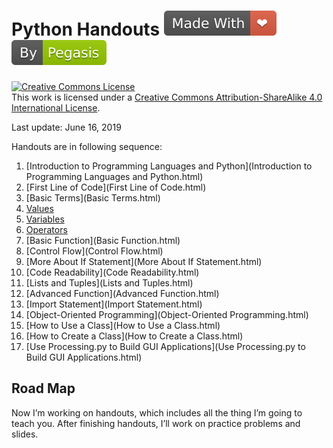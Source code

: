 # Python Handouts ![made_with_love](index.assets/made_with_love.svg) ![by_pegasis](index.assets/by_pegasis.svg)

<a rel="license" href="http://creativecommons.org/licenses/by-sa/4.0/"><img alt="Creative Commons License" style="border-width:0" src="https://i.creativecommons.org/l/by-sa/4.0/88x31.png" /></a><br />This work is licensed under a <a rel="license" href="http://creativecommons.org/licenses/by-sa/4.0/">Creative Commons Attribution-ShareAlike 4.0 International License</a>.

Last update: June 16, 2019

Handouts are in following sequence:

1. [Introduction to Programming Languages and Python](Introduction to Programming Languages and Python.html)
2. [First Line of Code](First Line of Code.html)
3. [Basic Terms](Basic Terms.html)
4. [Values](Values.html)
5. [Variables](Variables.html)
6. [Operators](Operators.html)
7. [Basic Function](Basic Function.html)
8. [Control Flow](Control Flow.html)
9. [More About If Statement](More About If Statement.html)
10. [Code Readability](Code Readability.html)
11. [Lists and Tuples](Lists and Tuples.html)
12. [Advanced Function](Advanced Function.html)
13. [Import Statement](Import Statement.html)
14. [Object-Oriented Programming](Object-Oriented Programming.html)
15. [How to Use a Class](How to Use a Class.html)
16. [How to Create a Class](How to Create a Class.html)
17. [Use Processing.py to Build GUI Applications](Use Processing.py to Build GUI Applications.html)

## Road Map

Now I’m working on handouts, which includes all the thing I’m going to teach you. After finishing handouts, I’ll work on practice problems and slides.

